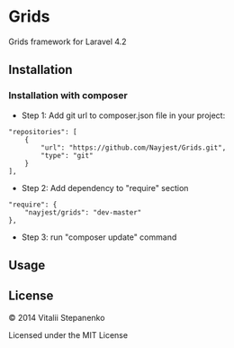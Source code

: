 Grids
=====

Grids framework for Laravel 4.2

## Installation

### Installation with composer

* Step 1: Add git url to composer.json file in your project:
```
"repositories": [
    {
        "url": "https://github.com/Nayjest/Grids.git",
        "type": "git"
    }
],
```
* Step 2: Add dependency to "require" section
```
"require": {
    "nayjest/grids": "dev-master"
},
```
* Step 3: run "composer update" command

## Usage


## License


© 2014 Vitalii Stepanenko

Licensed under the MIT License
